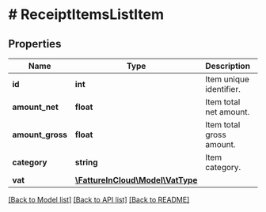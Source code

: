 # # ReceiptItemsListItem

## Properties

Name | Type | Description | Notes
------------ | ------------- | ------------- | -------------
**id** | **int** | Item unique identifier. | [optional]
**amount_net** | **float** | Item total net amount. | [optional]
**amount_gross** | **float** | Item total gross amount. | [optional]
**category** | **string** | Item category. | [optional]
**vat** | [**\FattureInCloud\Model\VatType**](VatType.md) |  | [optional]

[[Back to Model list]](../../README.md#models) [[Back to API list]](../../README.md#endpoints) [[Back to README]](../../README.md)
